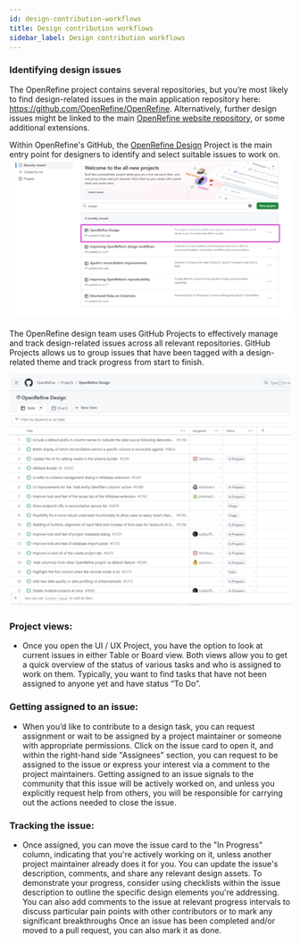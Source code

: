 ```yaml
---
id: design-contribution-workflows
title: Design contribution workflows
sidebar_label: Design contribution workflows
--- 
```


### Identifying design issues

The OpenRefine project contains several repositories, but you’re most likely to find design-related issues in the main application repository here: https://github.com/OpenRefine/OpenRefine. Alternatively, further design issues might be linked to the main [OpenRefine website repository](https://github.com/OpenRefine/openrefine.org), or some additional extensions. 

Within OpenRefine's GitHub, the [OpenRefine Design](https://github.com/orgs/OpenRefine/projects/1) Project is the main entry point for designers to identify and select suitable issues to work on.
![This is a screenshot showing the design project in the OpenRefine GitHub repository](/img/openrefine-design-project.png)

The OpenRefine design team uses  GitHub Projects to effectively manage and track design-related issues across all relevant repositories. GitHub Projects allows us to group issues that have been tagged with a design-related theme and track progress from start to finish.

![This screenshot shows the OpenRefine design project in list view](/img/project-list-view.png)

### Project views:

-  Once you open the UI / UX Project, you have the option to look at current issues in either Table or Board view. Both views allow you to get a quick overview of the status of various tasks and who is assigned to work on them.  Typically, you want to find tasks that  have not been assigned to anyone yet and have status “To Do”.

### Getting assigned to an issue:
-  When you’d like to contribute to a design task, you can request assignment or wait to be assigned by a project maintainer or someone with appropriate permissions. Click on the issue card to open it, and within the right-hand side "Assignees" section, you can request to be assigned to the issue or express your interest via a comment to the project maintainers. Getting assigned to an issue signals to the community that this issue will be actively worked on, and unless you explicitly request help from others, you will be responsible for carrying out the actions needed to close the issue.

### Tracking the issue:
-  Once assigned, you can move the issue card to the "In Progress" column, indicating that you're actively working on it, unless another project maintainer already does it for you. You can update the issue's description, comments, and share any relevant design assets. To demonstrate your progress, consider using checklists within the issue description to outline the specific design elements you're addressing. You can also add comments to the issue at relevant progress intervals to discuss particular pain points with other contributors or to mark any significant breakthroughs Once an issue has been completed and/or moved to a pull request, you can also mark it as done.

